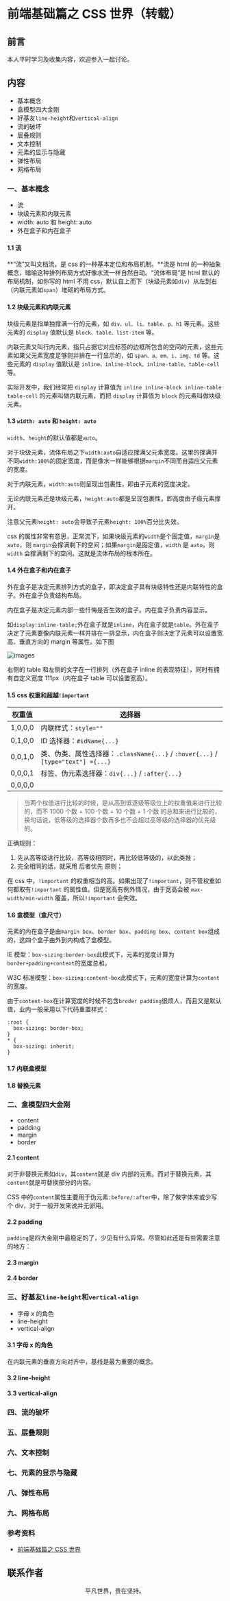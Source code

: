# 前端基础篇之 CSS 世界（转载）

## 前言

本人平时学习及收集内容，欢迎参入一起讨论。

## 内容

- 基本概念
- 盒模型四大金刚
- 好基友`line-height`和`vertical-align`
- 流的破坏
- 层叠规则
- 文本控制
- 元素的显示与隐藏
- 弹性布局
- 网格布局

### 一、基本概念

- 流
- 块级元素和内联元素
- width: auto 和 height: auto
- 外在盒子和内在盒子

#### 1.1 流

**“流”又叫文档流，是 css 的一种基本定位和布局机制。**流是 html 的一种抽象概念，暗喻这种排列布局方式好像水流一样自然自动。“流体布局”是 html 默认的布局机制，如你写的 html 不用 css，默认自上而下（块级元素如`div`）从左到右（内联元素如`span`）堆砌的布局方式。

#### 1.2 块级元素和内联元素

块级元素是指单独撑满一行的元素，如 `div、ul、li、table、p、h1` 等元素。这些元素的 `display` 值默认是 `block、table、list-item` 等。

内联元素又叫行内元素，指只占据它对应标签的边框所包含的空间的元素，这些元素如果父元素宽度足够则并排在一行显示的，如 `span、a、em、i、img、td` 等。这些元素的 `display` 值默认是 `inline、inline-block、inline-table、table-cell` 等。

实际开发中，我们经常把 `display` 计算值为 `inline inline-block inline-table table-cell` 的元素叫做内联元素，而把 `display` 计算值为 `block` 的元素叫做块级元素。

#### 1.3 `width: auto` 和 `height: auto`

`width`、`height`的默认值都是`auto`。

对于块级元素，流体布局之下`width:auto`自适应撑满父元素宽度。这里的撑满并不同`width:100%`的固定宽度，而是像水一样能够根据`margin`不同而自适应父元素的宽度。

对于内联元素，`width:auto`则呈现出包裹性，即由子元素的宽度决定。

无论内联元素还是块级元素，`height:auto`都是呈现包裹性，即高度由子级元素撑开。

注意父元素`height: auto`会导致子元素`height: 100%`百分比失效。

css 的属性非常有意思，正常流下，如果块级元素的`width`是个固定值，`margin`是`auto`，则 `margin`会撑满剩下的空间；如果`margin`是固定值，`width` 是 `auto`，则 `width` 会撑满剩下的空间。这就是流体布局的根本所在。

#### 1.4 外在盒子和内在盒子

外在盒子是决定元素排列方式的盒子，即决定盒子具有块级特性还是内联特性的盒子。外在盒子负责结构布局。

内在盒子是决定元素内部一些忏悔是否生效的盒子。内在盒子负责内容显示。

如`display:inline-table;`外在盒子就是`inline`，内在盒子就是`table`。外在盒子决定了元素要像内联元素一样并排在一排显示，内在盒子则决定了元素可以设置宽高、垂直方向的 margin 等属性。如下图

![images](box01.png)

右侧的 table 和左侧的文字在一行排列（外在盒子 inline 的表现特征），同时有拥有自定义宽度 111px（内在盒子 table 可以设置宽高）。

#### 1.5 css 权重和超越`!important`

| 权重值  | 选择器                                                                           |
| ------- | -------------------------------------------------------------------------------- |
| 1,0,0,0 | 内联样式：`style=""`                                                             |
| 0,1,0,0 | ID 选择器：`#idName{...}`                                                        |
| 0,0,1,0 | 类、伪类、属性选择器：`.className{...}` / `:hover{...}` / `[type="text"] ={...}` |
| 0,0,0,1 | 标签、伪元素选择器：`div{...}` / `:after{...}`                                   |
| 0,0,0,0 |                                                                                  | 通用选择器`（*）`、子选择器`（>）`、相邻选择器`（+）`、同胞选择器`（~）` |

> 当两个权值进行比较的时候，是从高到低逐级等级位上的权重值来进行比较的，而不 1000 个数 + 100 个数 + 10 个数 + 1 个数 的总和来进行比较的，换句话说，低等级的选择器个数再多也不会超过高等级的选择器的优先级的。

正确规则：

1. 先从高等级进行比较，高等级相同时，再比较低等级的，以此类推；
2. 完全相同的话，就采用 后者优先 原则；

在 css 中，`!important` 的权重相当的高。如果出现了`!important`，则不管权重如何都取有`!important` 的属性值。但是宽高有例外情况，由于宽高会被 `max-width/min-width` 覆盖，所以`!important` 会失效。

#### 1.6 盒模型（盒尺寸）

元素的内在盒子是由`margin box`、`border box`、`padding box`、`content box`组成的，这四个盒子由外到内构成了盒模型。

IE 模型：`box-sizing:border-box`此模式下，元素的宽度计算为`border+padding+content`的宽度总和。

W3C 标准模型：`box-sizing:content-box`此模式下，元素的宽度计算为`content`的宽度。

由于`content-box`在计算宽度的时候不包含`broder padding`很烦人，而且又是默认值，业内一般采用以下代码重置样式：

```
:root {
  box-sizing: border-box;
}
* {
  box-sizing: inherit;
}

```

#### 1.7 内联盒模型

#### 1.8 替换元素

### 二、盒模型四大金刚

- content
- padding
- margin
- border

#### 2.1 content

对于非替换元素如`div`，其`content`就是 div 内部的元素。而对于替换元素，其`content`就是可替换部分的内容。

CSS 中的`content`属性主要用于伪元素`:before/:after`中，除了做字体库或少写个 div，对于一般开发来说并无卵用。

#### 2.2 padding

`padding`是四大金刚中最稳定的了，少见有什么异常。尽管如此还是有些需要注意的地方：

#### 2.3 margin

#### 2.4 border

### 三、好基友`line-height`和`vertical-align`

- 字母 x 的角色
- line-height
- vertical-align

#### 3.1 字母 x 的角色

在内联元素的垂直方向对齐中，基线是最为重要的概念。

#### 3.2 line-height

#### 3.3 vertical-align

### 四、流的破坏

### 五、层叠规则

### 六、文本控制

### 七、元素的显示与隐藏

### 八、弹性布局

### 九、网格布局

### 参考资料

- [前端基础篇之 CSS 世界](https://juejin.im/post/5ce607a7e51d454f6f16eb3d)

## 联系作者

<div align="center">
    <p>
        平凡世界，贵在坚持。
    </p>
    <img :src="$withBase('/about/contact.png')" />
</div>
